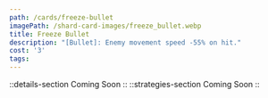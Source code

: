 ```yaml
---
path: /cards/freeze-bullet
imagePath: /shard-card-images/freeze_bullet.webp
title: Freeze Bullet
description: "[Bullet]: Enemy movement speed -55% on hit."
cost: '3'
tags:
---
```

::details-section
Coming Soon
::
::strategies-section
Coming Soon
::